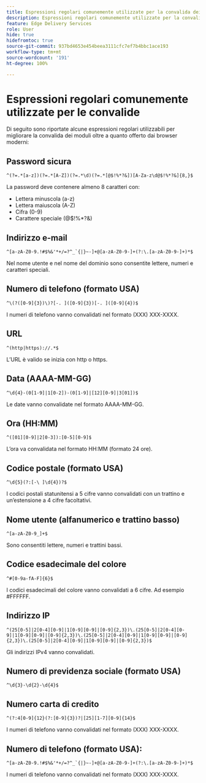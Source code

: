 ```yaml
---
title: Espressioni regolari comunemente utilizzate per la convalida dei campi modulo di Edge Delivery Services di AEM Forms
description: Espressioni regolari comunemente utilizzate per la convalida dei campi modulo di Edge Delivery Services di AEM Forms
feature: Edge Delivery Services
role: User
hide: true
hidefromtoc: true
source-git-commit: 937bd4653e454beea3111cfc7ef7b4bbc1ace193
workflow-type: tm+mt
source-wordcount: '191'
ht-degree: 100%

---
```



# Espressioni regolari comunemente utilizzate per le convalide

Di seguito sono riportate alcune espressioni regolari utilizzabili per migliorare la convalida dei moduli oltre a quanto offerto dai browser moderni:

## Password sicura

```regex
^(?=.*[a-z])(?=.*[A-Z])(?=.*\d)(?=.*[@$!%*?&])[A-Za-z\d@$!%*?&]{8,}$
```

La password deve contenere almeno 8 caratteri con:

* Lettera minuscola (a-z)
* Lettera maiuscola (A-Z)
* Cifra (0-9)
* Carattere speciale (@$!%*?&amp;)


## Indirizzo e-mail


```regex
^[a-zA-Z0-9.!#$%&'*+/=?^_`{|}~-]+@[a-zA-Z0-9-]+(?:\.[a-zA-Z0-9-]+)*$
```

Nel nome utente e nel nome del dominio sono consentite lettere, numeri e caratteri speciali.


## Numero di telefono (formato USA)

```regex
^\(?([0-9]{3})\)?[-. ]([0-9]{3})[-. ]([0-9]{4})$
```

I numeri di telefono vanno convalidati nel formato (XXX) XXX-XXXX.



## URL

```regex
^(http|https)://.*$
```

L’URL è valido se inizia con http o https.



## Data (AAAA-MM-GG)

```regex
^\d{4}-(0[1-9]|1[0-2])-(0[1-9]|[12][0-9]|3[01])$
```

Le date vanno convalidate nel formato AAAA-MM-GG.


## Ora (HH:MM)

```regex
^([01][0-9]|2[0-3]):[0-5][0-9]$
```

L’ora va convalidata nel formato HH:MM (formato 24 ore).


## Codice postale (formato USA)

```regex
^\d{5}(?:[-\ ]\d{4})?$
```

I codici postali statunitensi a 5 cifre vanno convalidati con un trattino e un’estensione a 4 cifre facoltativi.


## Nome utente (alfanumerico e trattino basso)

```regex
^[a-zA-Z0-9_]+$
```

Sono consentiti lettere, numeri e trattini bassi.


## Codice esadecimale del colore

```regex
^#[0-9a-fA-F]{6}$
```

I codici esadecimali del colore vanno convalidati a 6 cifre. Ad esempio #FFFFFF.


## Indirizzo IP

```regex
^(25[0-5]|2[0-4][0-9]|1[0-9][0-9]|[0-9]{2,3})\.(25[0-5]|2[0-4][0-9]|1[0-9][0-9]|[0-9]{2,3})\.(25[0-5]|2[0-4][0-9]|1[0-9][0-9]|[0-9]{2,3})\.(25[0-5]|2[0-4][0-9]|1[0-9][0-9]|[0-9]{2,3})$
```

Gli indirizzi IPv4 vanno convalidati.



## Numero di previdenza sociale (formato USA)

```regex
^\d{3}-\d{2}-\d{4}$
```



## Numero carta di credito

```regex
^(?:4[0-9]{12}(?:[0-9]{3})?|[25][1-7][0-9]{14}$
```

I numeri di telefono vanno convalidati nel formato (XXX) XXX-XXXX.



## Numero di telefono (formato USA):

```regex
^[a-zA-Z0-9.!#$%&'*+/=?^_`{|}~-]+@[a-zA-Z0-9-]+(?:\.[a-zA-Z0-9-]+)*$
```

I numeri di telefono vanno convalidati nel formato (XXX) XXX-XXXX.
